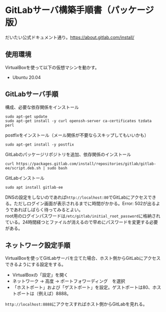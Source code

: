 # GitLabサーバ構築手順書（パッケージ版）

だいたい公式ドキュメント通り。https://about.gitlab.com/install/

## 使用環境
VirtualBoxを使って以下の仮想マシンを動かす。
- Ubuntu 20.04

## GitLabサーバ手順

構成、必要な依存関係をインストール
```
sudo apt-get update
sudo apt-get install -y curl openssh-server ca-certificates tzdata perl
```

postfixをインストール（メール関係が不要ならスキップしてもいいかも）
```
sudo apt-get install -y postfix
```

GitLabのパッケージリポジトリを追加、依存関係のインストール
```
curl https://packages.gitlab.com/install/repositories/gitlab/gitlab-ee/script.deb.sh | sudo bash
```

GitLabインストール
```
sudo apt install gitlab-ee
```


DNSの設定をしないのであれば`http://localhost:80`でGitLabにアクセスできる。ただしログイン画面が表示されるまでに時間がかかる。Error: 502が出るようであればしばらく待ってみるとよい。  
root用のログインパスワードは`/etc/gitlab/initial_root_password`に格納されている。24時間経つとファイルが消えるので早めにパスワードを変更する必要がある。

## ネットワーク設定手順

VirtualBoxを使ってGitLabサーバを立てた場合、ホスト側からGitLabにアクセスできるようにする設定をする。

- VirtualBoxの「設定」を開く
- ネットワーク -> 高度 -> ポートフォワーディング　を選択
- 「ホストポート」および「ゲストポート」を設定。ゲストポートは80、ホストポートは（例えば）8888。

`http://localhost:8888`にアクセスすればホスト側からGitLabを見れる。
